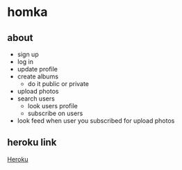 # homka

## about
- sign up
- log in
- update profile
- create albums
  - do it public or private
- upload photos
- search users
  - look users profile
  - subscribe on users
- look feed when user you subscribed for upload photos

## heroku link
[Heroku](https://young-everglades-54814.herokuapp.com/)
